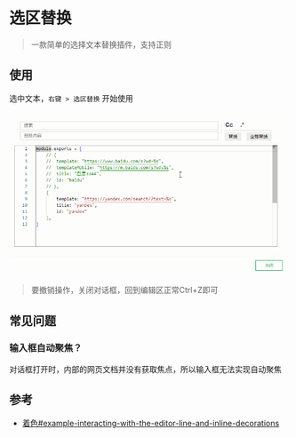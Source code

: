 # 选区替换

> 一款简单的选择文本替换插件，支持正则

## 使用

选中文本，`右键 > 选区替换` 开始使用

![](README_files/1.gif)
> 要撤销操作，关闭对话框，回到编辑区正常Ctrl+Z即可

## 常见问题

### 输入框自动聚焦？

对话框打开时，内部的网页文档并没有获取焦点，所以输入框无法实现自动聚焦

## 参考

* [着色#example-interacting-with-the-editor-line-and-inline-decorations](https://microsoft.github.io/monaco-editor/playground.html?source=v0.48.0#example-interacting-with-the-editor-line-and-inline-decorations)
